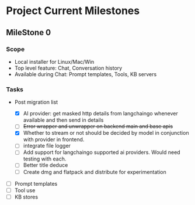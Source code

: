 # Project Current Milestones

## MileStone 0

### Scope

- Local installer for Linux/Mac/Win
- Top level feature: Chat, Conversation history
- Available during Chat: Prompt templates, Tools, KB servers

### Tasks

- Post migration list

  - [x] AI provider: get masked http details from langchaingo whenever available and then send in details
  - [ ] ~~Error wrapper and unwrapper on backend main and base apis~~
  - [x] Whether to stream or not should be decided by model in conjunction with provider in frontend.
  - [ ] integrate file logger
  - [ ] Add support for langchaingo supported ai providers. Would need testing with each.
  - [ ] Better title deduce
  - [ ] Create dmg and flatpack and distribute for experimentation

- [ ] Prompt templates
- [ ] Tool use
- [ ] KB stores
